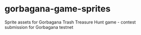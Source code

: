 # gorbagana-game-sprites
Sprite assets for Gorbagana Trash Treasure Hunt game - contest submission for Gorbagana testnet
